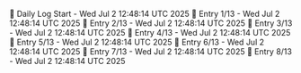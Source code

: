 📅 Daily Log Start - Wed Jul  2 12:48:14 UTC 2025
📌 Entry 1/13 - Wed Jul  2 12:48:14 UTC 2025
📌 Entry 2/13 - Wed Jul  2 12:48:14 UTC 2025
📌 Entry 3/13 - Wed Jul  2 12:48:14 UTC 2025
📌 Entry 4/13 - Wed Jul  2 12:48:14 UTC 2025
📌 Entry 5/13 - Wed Jul  2 12:48:14 UTC 2025
📌 Entry 6/13 - Wed Jul  2 12:48:14 UTC 2025
📌 Entry 7/13 - Wed Jul  2 12:48:14 UTC 2025
📌 Entry 8/13 - Wed Jul  2 12:48:14 UTC 2025
